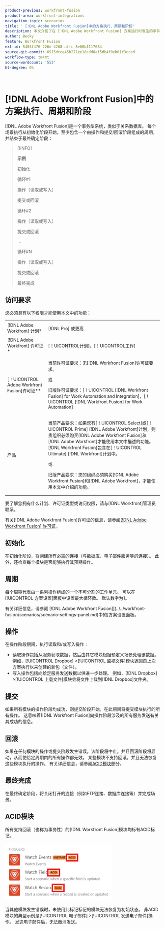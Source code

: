 ```yaml
---
product-previous: workfront-fusion
product-area: workfront-integrations
navigation-topic: scenarios
title: ' [!DNL Adobe Workfront Fusion]中的方案执行、周期和阶段'
description: 本文介绍了在 [!DNL Adobe Workfront Fusion] 方案运行时发生的事件，如初始化、操作、提交和回滚。
author: Becky
feature: Workfront Fusion
exl-id: 5403f476-226d-4268-affc-8e06b1117684
source-git-commit: 0915dcce45b271ee18cdd8af5db4f0eb01f3cced
workflow-type: tm+mt
source-wordcount: '553'
ht-degree: 0%

---
```


# [!DNL Adobe Workfront Fusion]中的方案执行、周期和阶段

[!DNL Adobe Workfront Fusion]是一个事务型系统，类似于关系数据库。 每个场景执行从初始化阶段开始，至少包含一个由操作和提交/回滚阶段组成的周期，并结束于最终确定阶段：

>[!INFO]
>
>**示例**
>
>初始化
>
>循环#1
>
>操作（读取或写入）
>
>提交或回滚
>
>循环#2
>
>操作（读取或写入）
>
>提交或回滚
>
>...
>
>循环#N
>
>操作（读取或写入）
>
>提交或回滚
>
>最终完成

## 访问要求

您必须具有以下权限才能使用本文中的功能：

<table style="table-layout:auto"> 
 <col> 
 <col> 
 <tbody> 
  <tr> 
    <td role="rowheader">[!DNL Adobe Workfront] 计划*</td> 
   <td> <p>[!DNL Pro] 或更高</p> </td> 
  </tr> 
  <tr data-mc-conditions=""> 
   <td role="rowheader">[!DNL Adobe Workfront] 许可证*</td> 
   <td> <p>[！UICONTROL计划]，[！UICONTROL工作]</p> </td> 
  </tr> 
  <tr> 
   <td role="rowheader">[！UICONTROL Adobe Workfront Fusion]许可证**</td> 
  <td>
   <p>当前许可证要求：无[!DNL Workfront Fusion]许可证要求。</p>
   <p>或</p>
   <p>旧版许可证要求：[！UICONTROL [!DNL Workfront Fusion] for Work Automation and Integration]，[！UICONTROL [!DNL Workfront Fusion] for Work Automation]</p>
   </td>  
  </tr> 
  <tr> 
   <td role="rowheader">产品</td> 
   <td>
   <p>当前产品要求：如果您有[！UICONTROL Select]或[！UICONTROL Prime] [!DNL Adobe Workfront]计划，则贵组织必须购买[!DNL Adobe Workfront Fusion]和[!DNL Adobe Workfront]才能使用本文中描述的功能。 [!DNL Workfront Fusion]包含在[！UICONTROL Ultimate] [!DNL Workfront]计划中。</p>
   <p>或</p>
   <p>旧版产品要求：您的组织必须购买[!DNL Adobe Workfront Fusion]和[!DNL Adobe Workfront]，才能使用本文中介绍的功能。</p>
   </td> 
  </tr> 
 </tbody> 
</table>

要了解您拥有什么计划、许可证类型或访问权限，请与[!DNL Workfront]管理员联系。

有关[!DNL Adobe Workfront Fusion]许可证的信息，请参阅[[!DNL Adobe Workfront Fusion] 许可证](../../workfront-fusion/get-started/license-automation-vs-integration.md)。

## 初始化

在初始化阶段，将创建所有必需的连接（与数据库、电子邮件服务等的连接）。 此外，还检查每个模块是否能够执行其预期操作。

## 周期

每个周期代表由一系列操作组成的一个不可分割的工作单元。 可以在[!UICONTROL 方案设置]面板中设置最大循环数。 默认数字为1。

有关详细信息，请参阅 [!DNL Adobe Workfront Fusion]](../../workfront-fusion/scenarios/scenario-settings-panel.md)中的[方案设置面板。

## 操作

在操作阶段期间，执行读取和/或写入操作：

* 读取操作包括从服务获取数据，然后由其它模块根据预定义场景处理该数据。 例如，[!UICONTROL Dropbox] >[!UICONTROL 监视文件]模块返回自上次方案执行以来创建的新包（文件）。
* 写入操作包括向给定服务发送数据以供进一步处理。 例如，[!DNL Dropbox] >[!UICONTROL 上载文件]模块会将文件上载到[!DNL Dropbox]文件夹。

## 提交

如果所有模块的操作阶段均成功，则提交阶段开始，在此期间将提交模块执行的所有操作。 这意味着[!DNL Workfront Fusion]向操作阶段涉及的所有服务发送有关其成功的信息。

## 回滚

如果在任何模块的操作或提交阶段发生错误，该阶段将中止，并且回滚阶段将启动，从而使给定周期内的所有操作都无效。 某些模块不支持回滚，并且无法恢复这些模块执行的操作。 有关详细信息，请参阅[ACID模块](#acid-modules)部分。

## 最终完成

在最终确定阶段，将关闭打开的连接（例如FTP连接、数据库连接等）并完成场景。

## ACID模块

所有支持回滚（也称为事务性）的[!DNL Workfront Fusion]模块均标有ACID标记。

![](assets/acid-modules-350x189.png)

当其他模块发生错误时，未使用此标记标记的模块无法恢复为初始状态。 非ACID模块的典型示例是[!UICONTROL 电子邮件] >[!UICONTROL 发送电子邮件]操作。 发送电子邮件后，无法撤消发送。
